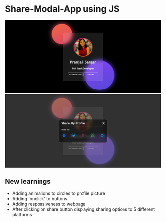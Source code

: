 # Share-Modal-App using JS
![Screenshot1](screenshots/screencapture-1.png)
![Screenshot2](screenshots/screencapture-2.png)

## New learnings
- Adding animations to circles to profile picture
- Adding 'onclick' to buttons
- Adding responsiveness to webpage
- After clicking on share button displaying sharing options to 5 different platforms

